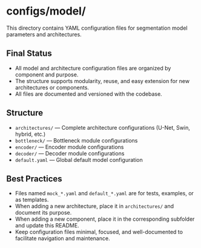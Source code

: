 # configs/model/

This directory contains YAML configuration files for segmentation model parameters and architectures.

## Final Status

- All model and architecture configuration files are organized by component and purpose.
- The structure supports modularity, reuse, and easy extension for new architectures or components.
- All files are documented and versioned with the codebase.

## Structure

- `architectures/` — Complete architecture configurations (U-Net, Swin, hybrid, etc.)
- `bottleneck/` — Bottleneck module configurations
- `encoder/` — Encoder module configurations
- `decoder/` — Decoder module configurations
- `default.yaml` — Global default model configuration

## Best Practices

- Files named `mock_*.yaml` and `default_*.yaml` are for tests, examples, or as templates.
- When adding a new architecture, place it in `architectures/` and document its purpose.
- When adding a new component, place it in the corresponding subfolder and update this README.
- Keep configuration files minimal, focused, and well-documented to facilitate navigation and
  maintenance.
